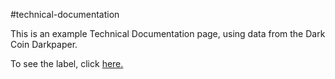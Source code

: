 #technical-documentation

This is an example Technical Documentation page, using data from the Dark Coin Darkpaper.

To see the label, click <a href=https://claudebaxter.github.io/free-code-camp-progress/technical-documentation/index.html title="Dark Coin Darkpaper"> here.</a>
